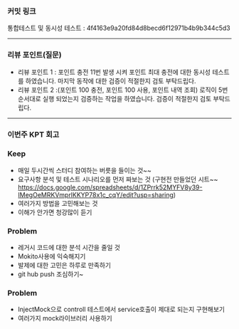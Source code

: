 ### **커밋 링크**
통합테스트 및 동시성 테스트 : 4f4163e9a20fd84d8becd6f12971b4b9b344c5d3

---
### **리뷰 포인트(질문)**
- 리뷰 포인트 1 : 포인트 충전 11번 발생 시켜 포인트 최대 충전에 대한 동시성 테스트를 하였습니다. 마지막 동작에 대한 검증이 적절한지 검토 부탁드립다.
- 리뷰 포인트 2 :(포인트 100 충전, 포인트 100 사용, 포인트 내역 조회) 로직이 5번 순서대로 실행 되었는지 검증하는 작업을 하였습니다. 검증이 적절한지 검토 부탁드립다.
---
### **이번주 KPT 회고**
### Keep
- 매일 두시간씩 스터디 참여하는 버릇을 들이는 것~~
- 요구사항 분석 및 테스트 시나리오를 먼저 짜보는 것 (구현전 만들었던 시트~~ https://docs.google.com/spreadsheets/d/1ZPrrk52MYFV8y39-IMegOeMRKVmprlKKYP78x1c_cqY/edit?usp=sharing)
- 여러가지 방법을 고민해보는 것
- 이해가 안가면 청강많이 듣기

### Problem
- 레거시 코드에 대한 분석 시간을 줄일 것
- Mokito사용에 익숙해지기
- 발제에 대한 고민은 하루로 만족하기
- git hub push 조심하기~

### Problem
- InjectMock으로 controll 테스트에서 service호출이 제대로 되는지 구현해보기
- 여러가지 mock라이브러리 사용하기
